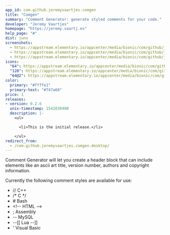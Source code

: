 ```yaml
---
app_id: com.github.jeremyvaartjes.comgen
title: "Comgen"
summary: "Comment Generator: generate styled comments for your code."
developer: "Jeremy Vaartjes"
homepage: "https://jeremy.vaartj.es"
help_page: "#"
dist: juno
screenshots:
  - https://appstream.elementary.io/appcenter/media/bionic/com/github/jeremyvaartjes.comgen/ADB89A321AA1248C7F93EB05F89D0196/screenshots/image-1_orig.png
  - https://appstream.elementary.io/appcenter/media/bionic/com/github/jeremyvaartjes.comgen/ADB89A321AA1248C7F93EB05F89D0196/screenshots/image-2_orig.png
  - https://appstream.elementary.io/appcenter/media/bionic/com/github/jeremyvaartjes.comgen/ADB89A321AA1248C7F93EB05F89D0196/screenshots/image-3_orig.png
icons:
  "64": https://appstream.elementary.io/appcenter/media/bionic/com/github/jeremyvaartjes.comgen/ADB89A321AA1248C7F93EB05F89D0196/icons/64x64/com.github.jeremyvaartjes.comgen_com.github.jeremyvaartjes.comgen.png
  "128": https://appstream.elementary.io/appcenter/media/bionic/com/github/jeremyvaartjes.comgen/ADB89A321AA1248C7F93EB05F89D0196/icons/128x128/com.github.jeremyvaartjes.comgen_com.github.jeremyvaartjes.comgen.png
  "64@2": https://appstream.elementary.io/appcenter/media/bionic/com/github/jeremyvaartjes.comgen/ADB89A321AA1248C7F93EB05F89D0196/icons/64x64@2/com.github.jeremyvaartjes.comgen_com.github.jeremyvaartjes.comgen.png
color:
  primary: "#ffffe1"
  primary-text: "#747a68"
price: 1
releases:
- version: 0.2.6
  unix-timestamp: 1541030400
  description: |-
    <ul>

      <li>This is the initial release.</li>

    </ul>
redirect_from:
  - /com.github.jeremyvaartjes.comgen.desktop/
---
```


<p>Comment Generator will let you create a header block that can include elements like an ascii art title, version number, authors and copyright information.</p>
<p>Currently the following comment styles are available for use:</p>
<ul>
  <li>// C++</li>
  <li>/* C */</li>
  <li># Bash</li>
  <li>&lt;!-- HTML --&gt;</li>
  <li>; Assembly</li>
  <li>-- MySQL</li>
  <li>--[[ Lua --]]</li>
  <li>&apos; Visual Basic</li>
</ul>